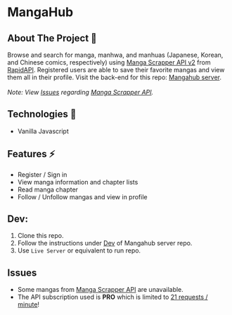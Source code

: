 # MangaHub

## About The Project :thought_balloon:

Browse and search for manga, manhwa, and manhuas (Japanese, Korean, and Chinese comics, respectively) using [Manga Scrapper API v2](https://rapidapi.com/tigaron/api/manga-scrapper) from [RapidAPI](https://rapidapi.com/). Registered users are able to save their favorite mangas and view them all in their profile. Visit the back-end for this repo: [Mangahub server](https://github.com/jojo-138/mangahub-server).
<br>
<br>
_Note: View [Issues](#issues) regarding [Manga Scrapper API](https://rapidapi.com/tigaron/api/manga-scrapper)._

## Technologies :wrench:

- Vanilla Javascript

## Features :zap:

- Register / Sign in
- View manga information and chapter lists
- Read manga chapter
- Follow / Unfollow mangas and view in profile

## Dev:

1. Clone this repo.
2. Follow the instructions under [Dev](https://github.com/jojo-138/mangahub-server#Dev) of Mangahub server repo.
3. Use `Live Server` or equivalent to run repo.

## Issues

- Some mangas from [Manga Scrapper API](https://rapidapi.com/tigaron/api/manga-scrapper) are unavailable.
- The API subscription used is <b>PRO</b> which is limited to <u>21 requests / minute</u>!
